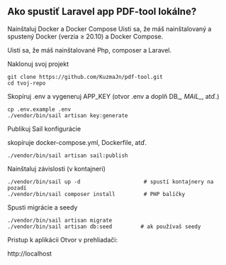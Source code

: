## Ako spustiť Laravel app PDF-tool lokálne?

Nainštaluj Docker a Docker Compose
Uisti sa, že máš nainštalovaný a spustený Docker (verzia ≥ 20.10) a Docker Compose.

Uisti sa, že máš nainštalované Php, composer a Laravel.

Naklonuj svoj projekt
```
git clone https://github.com/KuzmaJn/pdf-tool.git
cd tvoj-repo
```

Skopíruj .env a vygeneruj APP_KEY
(otvor .env a doplň DB_*, MAIL_*, atď.)

```
cp .env.example .env
./vendor/bin/sail artisan key:generate
```
Publikuj Sail konfigurácie

skopíruje docker-compose.yml, Dockerfile, atď.
```
./vendor/bin/sail artisan sail:publish
```
Nainštaluj závislosti
(v kontajneri)
```
./vendor/bin/sail up -d                    # spustí kontajnery na pozadí
./vendor/bin/sail composer install         # PHP balíčky
```
Spusti migrácie a seedy
```
./vendor/bin/sail artisan migrate
./vendor/bin/sail artisan db:seed         # ak používaš seedy
```

Pristup k aplikácii
Otvor v prehliadači:

http://localhost
